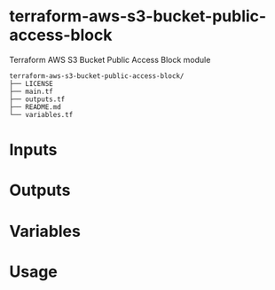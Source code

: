 # terraform-aws-s3-bucket-public-access-block
Terraform AWS S3 Bucket Public Access Block module


```
terraform-aws-s3-bucket-public-access-block/
├── LICENSE
├── main.tf
├── outputs.tf
├── README.md
└── variables.tf
```

# Inputs

# Outputs

# Variables

# Usage
